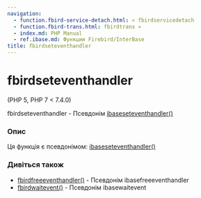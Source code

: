 ```yaml
---
navigation:
  - function.fbird-service-detach.html: « fbirdservicedetach
  - function.fbird-trans.html: fbirdtrans »
  - index.md: PHP Manual
  - ref.ibase.md: Функции Firebird/InterBase
title: fbirdseteventhandler
---
```

# fbirdseteventhandler

(PHP 5, PHP 7 < 7.4.0)

fbirdseteventhandler - Псевдонім [ibaseseteventhandler()](function.ibase-set-event-handler.html)

### Опис

Ця функція є псевдонімом: [ibaseseteventhandler()](function.ibase-set-event-handler.html)

### Дивіться також

-   [fbirdfreeeventhandler()](function.fbird-free-event-handler.html) - Псевдонім ibasefreeeventhandler
-   [fbirdwaitevent()](function.fbird-wait-event.html) - Псевдонім ibasewaitevent
